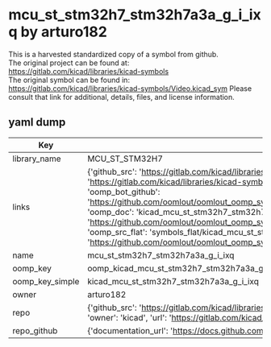 # mcu_st_stm32h7_stm32h7a3a_g_i_ixq by arturo182  
This is a harvested standardized copy of a symbol from github.  
The original project can be found at:  
https://gitlab.com/kicad/libraries/kicad-symbols  
The original symbol can be found in:
https://gitlab.com/kicad/libraries/kicad-symbols/Video.kicad_sym
Please consult that link for additional, details, files, and license information.  
## yaml dump  
| Key | Value |  
| --- | --- |  
| library_name | MCU_ST_STM32H7 |  
| links | {'github_src': 'https://gitlab.com/kicad/libraries/kicad-symbols/Video.kicad_sym', 'github_src_repo': 'https://gitlab.com/kicad/libraries/kicad-symbols', 'oomp_bot': 'kicad_mcu_st_stm32h7_stm32h7a3a_g_i_ixq/working', 'oomp_bot_github': 'https://github.com/oomlout/oomlout_oomp_symbol_bot/tree/main/kicad_mcu_st_stm32h7_stm32h7a3a_g_i_ixq/working', 'oomp_doc': 'kicad_mcu_st_stm32h7_stm32h7a3a_g_i_ixq/working', 'oomp_doc_github': 'https://github.com/oomlout/oomlout_oomp_symbol_doc/tree/main/kicad_mcu_st_stm32h7_stm32h7a3a_g_i_ixq/working', 'oomp_src_flat': 'symbols_flat/kicad_mcu_st_stm32h7_stm32h7a3a_g_i_ixq/working', 'oomp_src_flat_github': 'https://github.com/oomlout/oomlout_oomp_symbol_src/tree/main/kicad_mcu_st_stm32h7_stm32h7a3a_g_i_ixq/working'} |  
| name | mcu_st_stm32h7_stm32h7a3a_g_i_ixq |  
| oomp_key | oomp_kicad_mcu_st_stm32h7_stm32h7a3a_g_i_ixq |  
| oomp_key_simple | kicad_mcu_st_stm32h7_stm32h7a3a_g_i_ixq |  
| owner | arturo182 |  
| repo | {'github_src': 'https://gitlab.com/kicad/libraries/kicad-symbols/Video.kicad_sym', 'name': 'libraries/kicad-symbols', 'owner': 'kicad', 'url': 'https://gitlab.com/kicad/libraries/kicad-symbols'} |  
| repo_github | {'documentation_url': 'https://docs.github.com/rest/repos/repos#get-a-repository', 'message': 'Not Found'} |  

